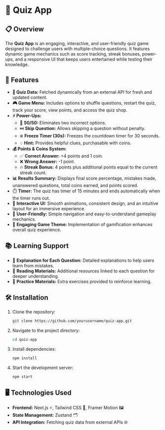 # 🎯 Quiz App

## 📋 Overview
The **Quiz App** is an engaging, interactive, and user-friendly quiz game designed to challenge users with multiple-choice questions. It features dynamic game mechanics such as score tracking, streak bonuses, power-ups, and a responsive UI that keeps users entertained while testing their knowledge.

## 🚀 Features
- **📡 Quiz Data:** Fetched dynamically from an external API for fresh and updated content.
- **🎮 Game Menu:** Includes options to shuffle questions, restart the quiz, track your score, view points, and access the quiz shop.
- **⚡ Power-Ups:**
  - 🎯 **50/50:** Eliminates two incorrect options.
  - ⏭️ **Skip Question:** Allows skipping a question without penalty.
  - ❄️ **Freeze Timer (30s):** Freezes the countdown timer for 30 seconds.
  - 💡 **Hint:** Provides helpful clues, purchasable with coins.
- **💰 Points & Coins System:**
  - ✅ **Correct Answer:** +4 points and 1 coin.
  - ❌ **Wrong Answer:** -1 point.
  - 🔥 **Streak Bonus:** 4 points plus additional points equal to the current streak count.
- **📊 Results Summary:** Displays final score percentage, mistakes made, unanswered questions, total coins earned, and points scored.
- ⏱️ **Timer:** The quiz has timer of 15 minutes and ends automatically when the timer runs out.
- 🎨 **Interactive UI:** Smooth animations, consistent design, and an intuitive layout for an immersive experience.
- 🤝 **User-Friendly:** Simple navigation and easy-to-understand gameplay mechanics.
- 🌟 **Engaging Game Theme:** Implementation of gamification enhances overall quiz experience.

## 📚 Learning Support
- 📝 **Explanation for Each Question:** Detailed explanations to help users learn from mistakes.
- 📖 **Reading Materials:** Additional resources linked to each question for deeper understanding.
- 🎯 **Practice Materials:** Extra exercises provided to reinforce learning.

## 🛠️ Installation
1. Clone the repository:
   ```bash
   git clone https://github.com/yourusername/quiz-app.git
   ```
2. Navigate to the project directory:
   ```bash
   cd quiz-app
   ```
3. Install dependencies:
   ```bash
   npm install
   ```
4. Start the development server:
   ```bash
   npm start
   ```

## 🖥️ Technologies Used
- **Frontend:** Next.js ⚡, Tailwind CSS 🎨, Framer Motion 🖼️
- **State Management:** Zustand 🗂️
- **API Integration:** Fetching quiz data from external APIs 🌐


